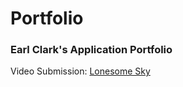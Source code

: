 # Portfolio
### Earl Clark's Application Portfolio 



Video Submission: [Lonesome Sky](https://youtu.be/fMeS1OuRAkA)
